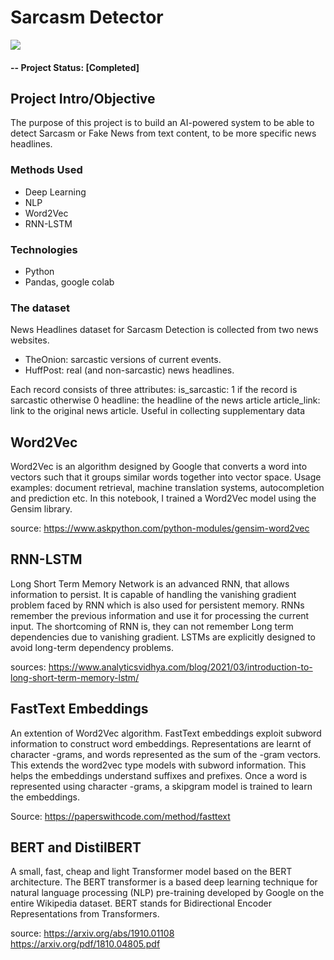 # Sarcasm Detector


![](https://images.fineartamerica.com/images/artworkimages/mediumlarge/3/funny-sarcasm-humor-provocative-sarcastic-gift-muc-designs.jpg)


#### -- Project Status: [Completed]

## Project Intro/Objective
The purpose of this project is to build an AI-powered system to be able to detect Sarcasm or Fake News from text content, to be more specific news headlines.

### Methods Used
* Deep Learning
* NLP
* Word2Vec
* RNN-LSTM

### Technologies
* Python
* Pandas, google colab

### The dataset
News Headlines dataset for Sarcasm Detection is collected from two news websites. 
* TheOnion: sarcastic versions of current events.  
* HuffPost: real (and non-sarcastic) news headlines.

Each record consists of three attributes:
    is_sarcastic: 1 if the record is sarcastic otherwise 0
    headline: the headline of the news article
    article_link: link to the original news article. Useful in collecting supplementary data

## Word2Vec
Word2Vec is an algorithm designed by Google that converts a word into vectors such that it groups similar words together into vector space. 
Usage examples: document retrieval, machine translation systems, autocompletion and prediction etc. 
In this notebook, I trained a Word2Vec model using the Gensim library.

source: https://www.askpython.com/python-modules/gensim-word2vec

## RNN-LSTM
Long Short Term Memory Network is an advanced RNN, that allows information to persist. It is capable of handling the vanishing gradient problem faced by RNN which is also used for persistent memory.
RNNs remember the previous information and use it for processing the current input. The shortcoming of RNN is, they can not remember Long term dependencies due to vanishing gradient. LSTMs are explicitly designed to avoid long-term dependency problems.

sources: https://www.analyticsvidhya.com/blog/2021/03/introduction-to-long-short-term-memory-lstm/

## FastText Embeddings
An extention of Word2Vec algorithm. FastText embeddings exploit subword information to construct word embeddings. Representations are learnt of character -grams, and words represented as the sum of the -gram vectors. This extends the word2vec type models with subword information. This helps the embeddings understand suffixes and prefixes. Once a word is represented using character -grams, a skipgram model is trained to learn the embeddings.

Source: https://paperswithcode.com/method/fasttext

## BERT and DistilBERT
A small, fast, cheap and light Transformer model based on the BERT architecture. The BERT transformer is a based deep learning technique for natural language processing (NLP) pre-training developed by Google on the entire Wikipedia dataset. BERT stands for Bidirectional Encoder Representations from Transformers.

source: https://arxiv.org/abs/1910.01108 
        https://arxiv.org/pdf/1810.04805.pdf
